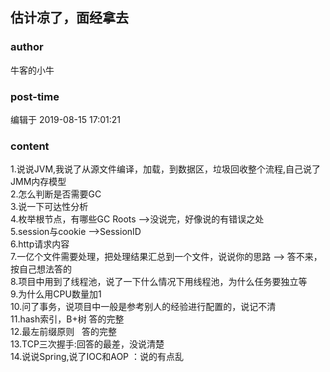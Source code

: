 ## 估计凉了，面经拿去
### author 
牛客的小牛
### post-time 

编辑于  2019-08-15 17:01:21
### content 
<div class="post-topic-des nc-post-content">
 1.说说JVM,我说了从源文件编译，加载，到数据区，垃圾回收整个流程,自己说了JMM内存模型
 <br/>
 2.怎么判断是否需要GC
 <br/>
 3.说一下可达性分析
 <br/>
 4.枚举根节点，有哪些GC Roots --&gt;没说完，好像说的有错误之处
 <br/>
 5.session与cookie --&gt;SessionID
 <br/>
 6.http请求内容
 <br/>
 7.一亿个文件需要处理，把处理结果汇总到一个文件，说说你的思路 --&gt; 答不来，按自己想法答的
 <br/>
 8.项目中用到了线程池，说了一下什么情况下用线程池，为什么任务要独立等
 <br/>
 9.为什么用CPU数量加1
 <br/>
 10.问了事务，说项目中一般是参考别人的经验进行配置的，说记不清
 <br/>
 11.hash索引，B+树 答的完整
 <br/>
 12.最左前缀原则   答的完整
 <br/>
 13.TCP三次握手:回答的最差，没说清楚
 <br/>
 14.说说Spring,说了IOC和AOP ：说的有点乱
 <br/>
</div>
